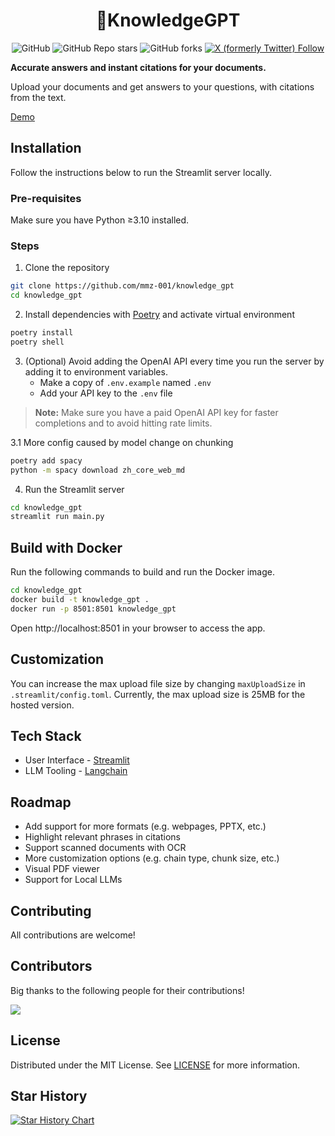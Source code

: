 <h1 align="center">
📖KnowledgeGPT
</h1>

<div id="top" align="center">

![GitHub](https://img.shields.io/github/license/mmz-001/knowledge_gpt)
![GitHub Repo stars](https://img.shields.io/github/stars/mmz-001/knowledge_gpt?style=social)
![GitHub forks](https://img.shields.io/github/forks/mmz-001/knowledge_gpt?style=social)
[![X (formerly Twitter) Follow](https://img.shields.io/twitter/follow/mm_sasmitha)](https://twitter.com/mm_sasmitha)

</div>

**Accurate answers and instant citations for your documents.**

Upload your documents and get answers to your questions, with citations from the text.

[Demo](https://twitter.com/mm_sasmitha/status/1620999984085884930)

## Installation

Follow the instructions below to run the Streamlit server locally.

### Pre-requisites

Make sure you have Python ≥3.10 installed.

### Steps

1. Clone the repository

```bash
git clone https://github.com/mmz-001/knowledge_gpt
cd knowledge_gpt
```

2. Install dependencies with [Poetry](https://python-poetry.org/) and activate virtual environment

```bash
poetry install
poetry shell
```

3. (Optional) Avoid adding the OpenAI API every time you run the server by adding it to environment variables.
   - Make a copy of `.env.example` named `.env`
   - Add your API key to the `.env` file

> **Note:** Make sure you have a paid OpenAI API key for faster completions and to avoid hitting rate limits.

3.1 More config caused by model change on chunking
```bash
poetry add spacy
python -m spacy download zh_core_web_md
```

4. Run the Streamlit server

```bash
cd knowledge_gpt
streamlit run main.py
```

## Build with Docker

Run the following commands to build and run the Docker image.

```bash
cd knowledge_gpt
docker build -t knowledge_gpt .
docker run -p 8501:8501 knowledge_gpt
```

Open http://localhost:8501 in your browser to access the app.

## Customization

You can increase the max upload file size by changing `maxUploadSize` in `.streamlit/config.toml`.
Currently, the max upload size is 25MB for the hosted version.

## Tech Stack

- User Interface - [Streamlit](https://streamlit.io/)
- LLM Tooling - [Langchain](https://github.com/hwchase17/langchain)

## Roadmap

- Add support for more formats (e.g. webpages, PPTX, etc.)
- Highlight relevant phrases in citations
- Support scanned documents with OCR
- More customization options (e.g. chain type, chunk size, etc.)
- Visual PDF viewer
- Support for Local LLMs

## Contributing

All contributions are welcome!

## Contributors

Big thanks to the following people for their contributions!

<a href="https://github.com/mmz-001/knowledge_gpt/graphs/contributors">
  <img src="https://contrib.rocks/image?repo=mmz-001/knowledge_gpt" />
</a>

## License

Distributed under the MIT License. See [LICENSE](https://github.com/mmz-001/knowledge_gpt/blob/main/LICENSE) for more information.

## Star History

[![Star History Chart](https://api.star-history.com/svg?repos=mmz-001/knowledge_gpt&type=Date)](https://star-history.com/#mmz-001/knowledge_gpt&Date)
